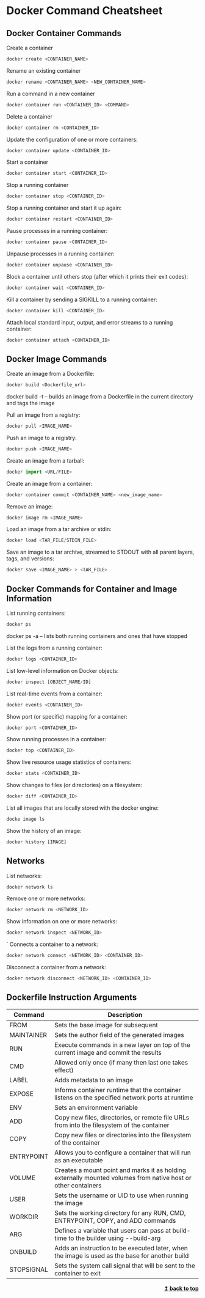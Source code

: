 # Docker Command Cheatsheet

## Docker Container Commands

Create a container

```js
docker create <CONTAINER_NAME>
```

Rename an existing container

```js
docker rename <CONTAINER_NAME> <NEW_CONTAINER_NAME>
```

Run a command in a new container

```js
docker container run <CONTAINER_ID> <COMMAND>
```

Delete a container

```js
docker container rm <CONTAINER_ID>
```

Update the configuration of one or more containers:

```js
docker container update <CONTAINER_ID>
```

Start a container

```js
docker container start <CONTAINER_ID>
```

Stop a running container

```js
docker container stop <CONTAINER_ID>
```

Stop a running container and start it up again:

```js
docker container restart <CONTAINER_ID>
```

Pause processes in a running container:

```js
docker container pause <CONTAINER_ID>
```

Unpause processes in a running container:

```js
docker container unpause <CONTAINER_ID>
```

Block a container until others stop (after which it prints their exit codes):

```js
docker container wait <CONTAINER_ID>
```

Kill a container by sending a SIGKILL to a running container:

```js
docker container kill <CONTAINER_ID>
```

Attach local standard input, output, and error streams to a running container:

```js
docker container attach <CONTAINER_ID>
```

## Docker Image Commands

Create an image from a Dockerfile:

```js
docker build <Dockerfile_url>
```

docker build -t – builds an image from a Dockerfile in the current directory and tags the image

Pull an image from a registry:

```js
docker pull <IMAGE_NAME>
```

Push an image to a registry:

```js
docker push <IMAGE_NAME>
```

Create an image from a tarball:

```js
docker import <URL/FILE>
```

Create an image from a container:

```js
docker container commit <CONTAINER_NAME> <new_image_name>
```

Remove an image:

```js
docker image rm <IMAGE_NAME>
```

Load an image from a tar archive or stdin:

```js
docker load <TAR_FILE/STDIN_FILE>
```

Save an image to a tar archive, streamed to STDOUT with all parent layers, tags, and versions:

```js
docker save <IMAGE_NAME> > <TAR_FILE>
```

## Docker Commands for Container and Image Information

List running containers:

```js
docker ps
```

docker ps -a – lists both running containers and ones that have stopped

List the logs from a running container:

```js
docker logs <CONTAINER_ID>
```

List low-level information on Docker objects:

```js
docker inspect [OBJECT_NAME/ID]
```

List real-time events from a container:

```js
docker events <CONTAINER_ID>
```

Show port (or specific) mapping for a container:

```js
docker port <CONTAINER_ID>
```

Show running processes in a container:

```js
docker top <CONTAINER_ID>
```

Show live resource usage statistics of containers:

```js
docker stats <CONTAINER_ID>
```

Show changes to files (or directories) on a filesystem:

```js
docker diff <CONTAINER_ID>
```

List all images that are locally stored with the docker engine:

```js
docke image ls
```

Show the history of an image:

```js
docker history [IMAGE]
```

## Networks

List networks:

```js
docker network ls
```

Remove one or more networks:

```js
docker network rm <NETWORK_ID>
```

Show information on one or more networks:

```js
docker network inspect <NETWORK_ID>
```
`
Connects a container to a network:

```js
docker network connect <NETWORK_ID> <CONTAINER_ID>
```

Disconnect a container from a network:

```js
docker network disconnect <NETWORK_ID> <CONTAINER_ID>
```

## Dockerfile Instruction Arguments

|Command        |Description|
|---------------|-----------------------------------|
|FROM           | Sets the base image for subsequent|
|MAINTAINER     | Sets the author field of the generated images|
|RUN            | Execute commands in a new layer on top of the current image and commit the results|
|CMD            | Allowed only once (if many then last one takes effect) |
|LABEL          | Adds metadata to an image|
|EXPOSE         | Informs container runtime that the container listens on the specified network ports at runtime|
|ENV            | Sets an environment variable|
|ADD            | Copy new files, directories, or remote file URLs from into the filesystem of the container|
|COPY           | Copy new files or directories into the filesystem of the container|
|ENTRYPOINT     | Allows you to configure a container that will run as an executable|
|VOLUME         | Creates a mount point and marks it as holding externally mounted volumes from native host or other containers|
|USER           | Sets the username or UID to use when running the image|
|WORKDIR        | Sets the working directory for any RUN, CMD, ENTRYPOINT, COPY, and ADD commands|
|ARG            | Defines a variable that users can pass at build-time to the builder using --build-arg|
|ONBUILD        | Adds an instruction to be executed later, when the image is used as the base for another build|
|STOPSIGNAL     | Sets the system call signal that will be sent to the container to exit|

<div align="right">
    <b><a href="#">↥ back to top</a></b>
</div>
